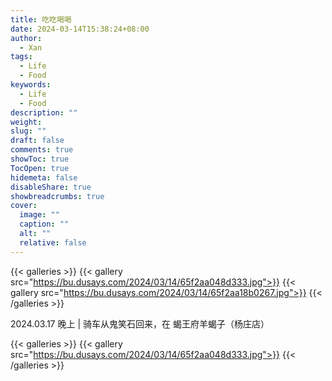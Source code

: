 ```yaml
---
title: 吃吃喝喝
date: 2024-03-14T15:38:24+08:00
author:
  - Xan
tags:
  - Life
  - Food
keywords:
  - Life
  - Food
description: ""
weight: 
slug: ""
draft: false
comments: true
showToc: true
TocOpen: true
hidemeta: false
disableShare: true
showbreadcrumbs: true
cover:
  image: ""
  caption: ""
  alt: ""
  relative: false
---
```


{{< galleries >}}
{{< gallery src="https://bu.dusays.com/2024/03/14/65f2aa048d333.jpg">}}
{{< gallery src="https://bu.dusays.com/2024/03/14/65f2aa18b0267.jpg">}}
{{< /galleries >}}

2024.03.17 晚上 | 骑车从鬼笑石回来，在 蝎王府羊蝎子（杨庄店）  

{{< galleries >}}
{{< gallery src="https://bu.dusays.com/2024/03/14/65f2aa048d333.jpg">}}
{{< /galleries >}}